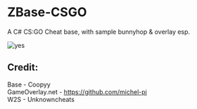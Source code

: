 # ZBase-CSGO
A C# CS:GO Cheat base, with sample bunnyhop & overlay esp.

![yes](https://i.imgur.com/HGvmcWP.png)

## Credit:
Base - Coopyy  
GameOverlay.net - https://github.com/michel-pi  
W2S - Unknowncheats


